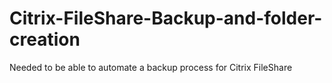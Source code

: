 # Citrix-FileShare-Backup-and-folder-creation
Needed to be able to automate a backup process for Citrix FileShare
